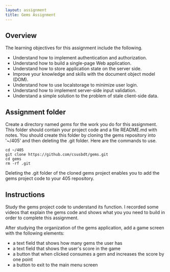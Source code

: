 ```yaml
---
layout: assignment
title: Gems Assignment
---
```


## Overview

The learning objectives for this assignment include the following.

* Understand how to implement authentication and authorization.
* Understand how to build a single-page Web application.
* Understand how to store application state on the server side.
* Improve your knowledge and skills with the document object model (DOM).
* Understand how to use localstorage to minimize user login.
* Understand how to implement server-side input validation.
* Understand a simple solution to the problem of stale client-side data.

## Assignment folder

Create a directory named _gems_ for the work you do for this assignment.  This folder should contain your project code and a file README.md with notes.  You should create this folder by cloning the gems repository into '~/405' and
then deleting the .git folder.  Here are the commands to use.

~~~
cd ~/405
git clone https://github.com/csusbdt/gems.git
cd gems
rm -rf .git
~~~

Deleting the .git folder of the cloned gems project
enables you to add the gems project code to your 405 repository.

## Instructions

Study the gems project code to understand its function.
I recorded some videos that explain the gems code and shows what you you need to build
in order to complete this assignment.

After studying the organization of the gems application,
add a game screen with the following elements:

* a text field that shows how many gems the user has
* a text field that shows the user's score in the game
* a button that when clicked consumes a gem and increases the score by one point
* a button to exit to the main menu screen

